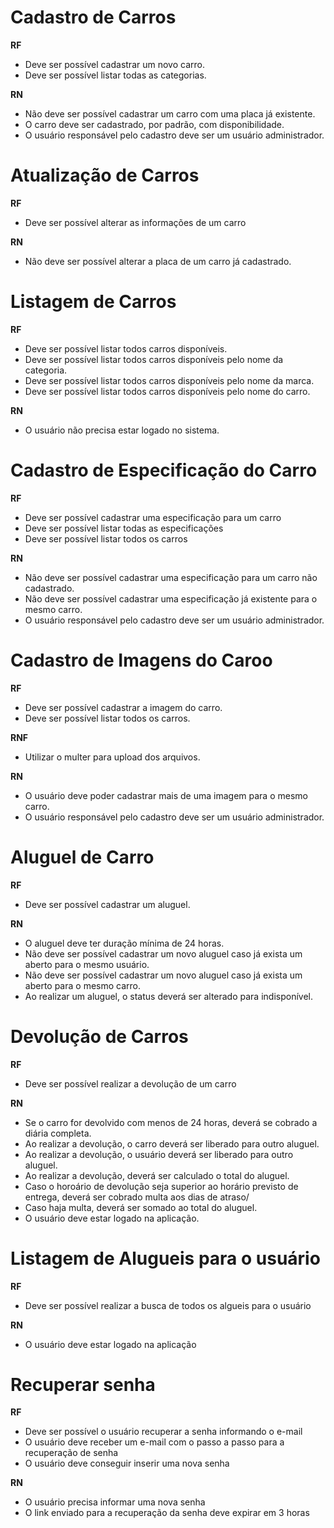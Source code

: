 # Cadastro de Carros

**RF**
- Deve ser possível cadastrar um novo carro.
- Deve ser possível listar todas as categorias.

**RN**
- Não deve ser possível cadastrar um carro com uma placa já existente.
- O carro deve ser cadastrado, por padrão, com disponibilidade.
- O usuário responsável pelo cadastro deve ser um usuário administrador.

# Atualização de Carros

**RF**
- Deve ser possível alterar as informações de um carro

**RN**
- Não deve ser possível alterar a placa de um carro já cadastrado.

# Listagem de Carros

**RF**
- Deve ser possível listar todos carros disponíveis.
- Deve ser possível listar todos carros disponíveis pelo nome da categoria.
- Deve ser possível listar todos carros disponíveis pelo nome da marca.
- Deve ser possível listar todos carros disponíveis pelo nome do carro.

**RN**
- O usuário não precisa estar logado no sistema.

# Cadastro de Especificação do Carro

**RF**
- Deve ser possível cadastrar uma especificação para um carro
- Deve ser possível listar todas as especificações
- Deve ser possível listar todos os carros

**RN**
- Não deve ser possível cadastrar uma especificação para um carro não cadastrado.
- Não deve ser possível cadastrar uma especificação já existente para o mesmo carro.
- O usuário responsável pelo cadastro deve ser um usuário administrador.

# Cadastro de Imagens do Caroo

**RF**
- Deve ser possível cadastrar a imagem do carro. 
- Deve ser possível listar todos os carros.

**RNF**
- Utilizar o multer para upload dos arquivos.

**RN**
- O usuário deve poder cadastrar mais de uma imagem para o mesmo carro.
- O usuário responsável pelo cadastro deve ser um usuário administrador.


# Aluguel de Carro

**RF**
- Deve ser possível cadastrar um aluguel.

**RN**
- O aluguel deve ter duração mínima de 24 horas.
- Não deve ser possível cadastrar um novo aluguel caso já exista um aberto para o mesmo usuário.
- Não deve ser possível cadastrar um novo aluguel caso já exista um aberto para o mesmo carro.
- Ao realizar um aluguel, o status deverá ser alterado para indisponível.


# Devolução de Carros

**RF**
- Deve ser possível realizar a devolução de um carro

**RN**
- Se o carro for devolvido com menos de 24 horas, deverá se cobrado a diária completa.
- Ao realizar a devolução, o carro deverá ser liberado para outro aluguel.
- Ao realizar a devolução, o usuário deverá ser liberado para outro aluguel.
- Ao realizar a devolução, deverá ser calculado o total do aluguel.
- Caso o horoário de devolução seja superior ao horário previsto de entrega, deverá ser cobrado multa aos dias de atraso/
- Caso haja multa, deverá ser somado ao total do aluguel.
- O usuário deve estar logado na aplicação.


# Listagem de Alugueis para o usuário

**RF**
- Deve ser possível realizar a busca de todos os algueis para o usuário

**RN**
- O usuário deve estar logado na aplicação


# Recuperar senha

**RF**
- Deve ser possível o usuário recuperar a senha informando o e-mail
- O usuário deve receber um e-mail com o passo a passo para a recuperação de senha
- O usuário deve conseguir inserir uma nova senha

**RN**
- O usuário precisa informar uma nova senha
- O link enviado para a recuperação da senha deve expirar em 3 horas 